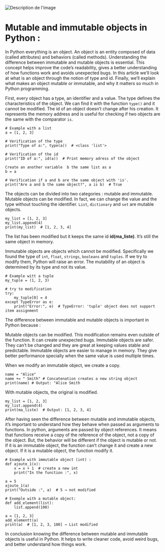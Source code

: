 ![Description de l'image](https://upload.wikimedia.org/wikipedia/commons/9/90/IPython.png)
  
  
  # Mutable and immutable objects in Python :

In Python everything is an object. An object is an entity composed of data (called attributes) and behaviors (called methods). Understanding the difference between immutable and mutable objects is essential. This concept helps improve the code’s readability, gives a better understanding of how functions work and avoids unexpected bugs. In this article we’ll look at what is an object through the notion of type and id.  Finally, we’ll explain what makes an object mutable or immutable, and why it matters so much in Python programming.

First, every object has a type, an identifier and a value. The type defines the characteristics of the object. We can find it with the function `type()` and it cannot be modified. The id of an object doesn’t change after his creation. It represents the memory address and is useful for checking if two objects are the same with the comparator `is`.

```
# Example with a list
a = [1, 2, 3]
```
```
# Verification of the type
print("Type of a:", type(a))  # <class 'list'>
```
```
# Verification of the id
print("ID of a:", id(a))  # Print memory adress of the object
```
```
Create an another variable  b the same list as a
b = a
```
```
# Verification if a and b are the same object with 'is'.
print("Are a and b the same object?", a is b)  # True
```
The objects can be divided into two categories : mutable and immutable. Mutable objects can be modified. In fact, we can change the value and the type without touching the identifier. `List`, `dictionary` and `set` are mutable objects.

```
my_list = [1, 2, 3]
my_list.append(4)
print(my_list)  # [1, 2, 3, 4]
```

The list has been modified but it keeps the same id **id(ma_liste)**. It’s still the same object in memory.

Immutable objects are objects which cannot be modified. Specifically we found the type of `int`, `float`, `strings`, `booleans` and `tuples`. If we try to modify them, Python will raise an error. The mutability of an object is determined by its type and not its value.

```
# Example witt a tuple
my_tuple = (1, 2, 3)

# try to modification
try:
    my_tuple[0] = 4
except TypeError as e:
    print("Error:", e)  # TypeError: 'tuple' object does not support item assignment
```

The difference between immutable and mutable objects is important in Python because : 

Mutable objects can be modified. This modification remains even outside of the function. It can create unexpected bugs. 
Immutable objects are safer. They can’t be changed and they are great at keeping values stable and predictable.
Immutable objects are easier to manage in memory. They give better performance specially when the same value is used multiple times. 

When we modify an immutable object, we create a copy. 

```
name = "Alice"
name += " Smith" # Concatenation creates a new string object
print(name) # Output: "Alice Smith
```
With mutable objects, the original is modified.
```
my_list = [1, 2, 3]
my_list.append(4)
print(ma_liste)  # Output: [1, 2, 3, 4]
```
After having seen the difference between mutable and immutable objects, it’s important to understand how they behave when passed as arguments to functions.
In python, arguments are passed by object references. It means that functions receive a copy of the reference of the object, not a copy of the object. But, the behavior will be different if the object is mutable or not. 
If it is an immutable object, the function can’t change it and create a new object. If it is a mutable object, the function modify it. 
```
# Example with immutable object (int) :
def ajoute_1(x):
    x = x + 1  # create a new int
    print("In the function :", x)

a = 5
ajoute_1(a)
print("Outside :", a)  # 5 → not modified
```

```
# Exemple with a mutable object: 
def add_element(list):
    list.append(100)

a = [1, 2, 3]
add_elementt(a)
print(a)  # [1, 2, 3, 100] → List modified
```
In conclusion knowing the difference between mutable and immutable objects is useful in Python. It helps to write cleaner code, avoid weird bugs, and better understand how things work. 
